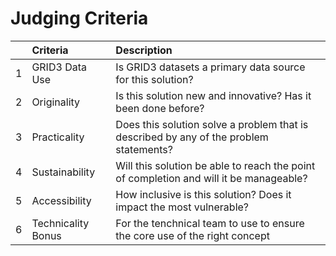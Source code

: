 # Judging Criteria

|   | Criteria           | Description                                                                            |
|:--|:-------------------|:---------------------------------------------------------------------------------------|
| 1 | GRID3 Data Use     | Is GRID3 datasets a primary data source for this solution?                             |
| 2 | Originality        | Is this solution new and innovative? Has it been done before?                          |
| 3 | Practicality       | Does this solution solve a problem that is described by any of the problem statements? |
| 4 | Sustainability     | Will this solution be able to reach the point of completion and will it be manageable? |
| 5 | Accessibility      | How inclusive is this solution? Does it impact the most vulnerable?                    |
| 6 | Technicality Bonus | For the tenchnical team to use to ensure the core use of the right concept             |